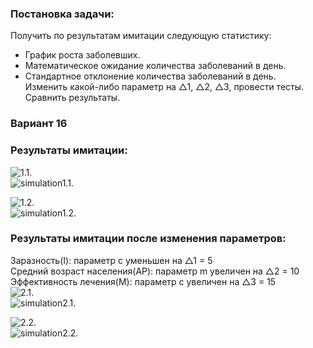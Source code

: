 ### Постановка задачи:  
Получить по результатам имитации следующую статистику:  
- График роста заболевших.  
- Математическое ожидание количества заболеваний в день.  
- Стандартное отклонение количества заболеваний в день.  
Изменить какой-либо параметр на △1​, △2​, △3​, провести тесты. Сравнить результаты.  
### Вариант 16  

  
### Результаты имитации:  
![1.1.](/results/1.1.jpg)  
![simulation1.1.](/results/simulation1.1.png)  
  
![1.2.](/results/1.2.jpg)  
![simulation1.2.](/results/simulation1.2.png)  
  
  
### Результаты имитации после изменения параметров:  
Заразность(I): параметр с уменьшен на △1 = 5  
Средний возраст населения(AP): параметр m увеличен на △2 = 10  
Эффективность лечения(M): параметр с увеличен на ​△3​ = 15  
![2.1.](/results/2.1.jpg)  
![simulation2.1.](/results/simulation2.2.png)  
  
![2.2.](/results/2.2.jpg)  
![simulation2.2.](/results/simulation2.2.png)  


